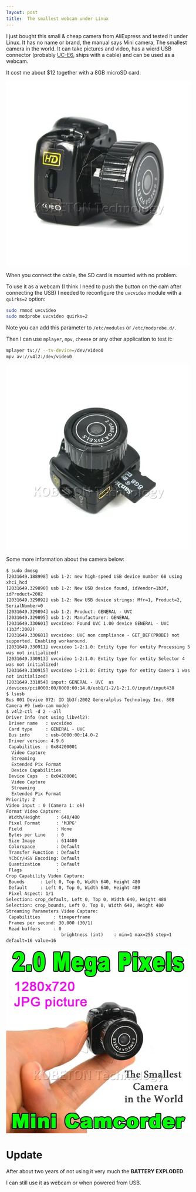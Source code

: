 ```yaml
---
layout: post
title:  The smallest webcam under Linux
---
```


I just bought this small & cheap camera from AliExpress and tested it under Linux. It has no name or brand, the manual says Mini camera, The smallest camera in the world. It can take pictures and video, has a wierd USB connector (probably [UC-E6](http://connector.pinoutguide.com/8_pin_UC-E6_like-mini-usb_proprietary/), ships with a cable) and can be used as a webcam.

It cost me about $12 together with a 8GB microSD card.

![photo of the camera](/assets/2017-webcam1.webp)

When you connect the cable, the SD card is mounted with no problem.

To use it as a webcam (I think I need to push the button on the cam after connecting the USB) I needed to reconfigure the `uvcvideo` module with a `quirks=2` option:

```sh
sudo rmmod uvcvideo
sudo modprobe uvcvideo quirks=2
```

Note you can add this parameter to `/etc/modules` or `/etc/modprobe.d/`.

Then I can use `mplayer`, `mpv`, `cheese` or any other application to test it:

```sh
mplayer tv:// --tv-device=/dev/video0
mpv av://v4l2:/dev/video0
```


![photo of the camera](/assets/2017-webcam2.webp)

Some more information about the camera below:

```
$ sudo dmesg
[2031649.188998] usb 1-2: new high-speed USB device number 68 using xhci_hcd
[2031649.329890] usb 1-2: New USB device found, idVendor=1b3f, idProduct=2002
[2031649.329892] usb 1-2: New USB device strings: Mfr=1, Product=2, SerialNumber=0
[2031649.329894] usb 1-2: Product: GENERAL - UVC 
[2031649.329895] usb 1-2: Manufacturer: GENERAL
[2031649.330601] uvcvideo: Found UVC 1.00 device GENERAL - UVC  (1b3f:2002)
[2031649.330681] uvcvideo: UVC non compliance - GET_DEF(PROBE) not supported. Enabling workaround.
[2031649.330911] uvcvideo 1-2:1.0: Entity type for entity Processing 5 was not initialized!
[2031649.330913] uvcvideo 1-2:1.0: Entity type for entity Selector 4 was not initialized!
[2031649.330915] uvcvideo 1-2:1.0: Entity type for entity Camera 1 was not initialized!
[2031649.331054] input: GENERAL - UVC  as /devices/pci0000:00/0000:00:14.0/usb1/1-2/1-2:1.0/input/input438
$ lsusb 
Bus 001 Device 072: ID 1b3f:2002 Generalplus Technology Inc. 808 Camera #9 (web-cam mode)
$ v4l2-ctl -d 2 --all
Driver Info (not using libv4l2):
 Driver name   : uvcvideo
 Card type     : GENERAL - UVC 
 Bus info      : usb-0000:00:14.0-2
 Driver version: 4.9.6
 Capabilities  : 0x84200001
  Video Capture
  Streaming
  Extended Pix Format
  Device Capabilities
 Device Caps   : 0x04200001
  Video Capture
  Streaming
  Extended Pix Format
Priority: 2
Video input : 0 (Camera 1: ok)
Format Video Capture:
 Width/Height      : 640/480
 Pixel Format      : 'MJPG'
 Field             : None
 Bytes per Line    : 0
 Size Image        : 614400
 Colorspace        : Default
 Transfer Function : Default
 YCbCr/HSV Encoding: Default
 Quantization      : Default
 Flags             : 
Crop Capability Video Capture:
 Bounds      : Left 0, Top 0, Width 640, Height 480
 Default     : Left 0, Top 0, Width 640, Height 480
 Pixel Aspect: 1/1
Selection: crop_default, Left 0, Top 0, Width 640, Height 480
Selection: crop_bounds, Left 0, Top 0, Width 640, Height 480
Streaming Parameters Video Capture:
 Capabilities     : timeperframe
 Frames per second: 30.000 (30/1)
 Read buffers     : 0
                     brightness (int)    : min=1 max=255 step=1 default=16 value=16
```

![an ad for the camera](/assets/2017-webcam3.webp)

# Update

After about two years of not using it very much the **BATTERY EXPLODED**.

I can still use it as webcam or when powered from USB.

